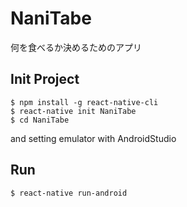 # NaniTabe
何を食べるか決めるためのアプリ

## Init Project

```
$ npm install -g react-native-cli
$ react-native init NaniTabe
$ cd NaniTabe
```

and setting emulator with AndroidStudio

## Run

```
$ react-native run-android
```

